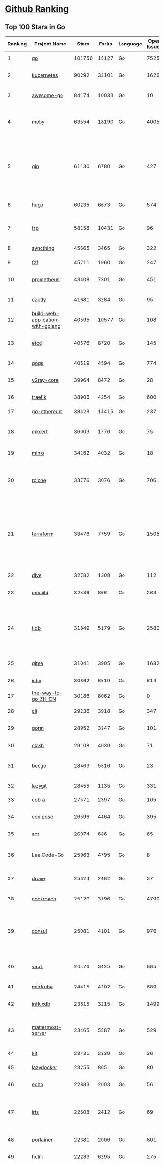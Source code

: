 [Github Ranking](../README.md)
==========

## Top 100 Stars in Go

| Ranking | Project Name | Stars | Forks | Language | Open Issues | Description | Last Commit |
| ------- | ------------ | ----- | ----- | -------- | ----------- | ----------- | ----------- |
| 1 | [go](https://github.com/golang/go) | 101756 | 15127 | Go | 7525 | The Go programming language | 2022-07-18T22:37:20Z |
| 2 | [kubernetes](https://github.com/kubernetes/kubernetes) | 90292 | 33101 | Go | 1626 | Production-Grade Container Scheduling and Management | 2022-07-19T02:52:24Z |
| 3 | [awesome-go](https://github.com/avelino/awesome-go) | 84174 | 10033 | Go | 10 | A curated list of awesome Go frameworks, libraries and software | 2022-07-17T16:26:49Z |
| 4 | [moby](https://github.com/moby/moby) | 63554 | 18190 | Go | 4005 | Moby Project - a collaborative project for the container ecosystem to assemble container-based systems | 2022-07-18T22:51:39Z |
| 5 | [gin](https://github.com/gin-gonic/gin) | 61130 | 6780 | Go | 427 | Gin is a HTTP web framework written in Go (Golang). It features a Martini-like API with much better performance -- up to 40 times faster. If you need smashing performance, get yourself some Gin. | 2022-07-18T22:25:51Z |
| 6 | [hugo](https://github.com/gohugoio/hugo) | 60235 | 6673 | Go | 574 | The world’s fastest framework for building websites. | 2022-07-18T08:04:34Z |
| 7 | [frp](https://github.com/fatedier/frp) | 58158 | 10431 | Go | 96 | A fast reverse proxy to help you expose a local server behind a NAT or firewall to the internet. | 2022-07-18T09:01:52Z |
| 8 | [syncthing](https://github.com/syncthing/syncthing) | 45665 | 3465 | Go | 322 | Open Source Continuous File Synchronization | 2022-07-18T04:05:00Z |
| 9 | [fzf](https://github.com/junegunn/fzf) | 45711 | 1960 | Go | 247 | :cherry_blossom: A command-line fuzzy finder | 2022-07-18T13:26:58Z |
| 10 | [prometheus](https://github.com/prometheus/prometheus) | 43408 | 7301 | Go | 451 | The Prometheus monitoring system and time series database. | 2022-07-18T17:32:18Z |
| 11 | [caddy](https://github.com/caddyserver/caddy) | 41681 | 3284 | Go | 95 | Fast, multi-platform web server with automatic HTTPS | 2022-07-17T06:09:44Z |
| 12 | [build-web-application-with-golang](https://github.com/astaxie/build-web-application-with-golang) | 40595 | 10577 | Go | 108 | A golang ebook intro how to build a web with golang | 2022-07-11T02:32:29Z |
| 13 | [etcd](https://github.com/etcd-io/etcd) | 40576 | 8720 | Go | 145 | Distributed reliable key-value store for the most critical data of a distributed system | 2022-07-18T14:47:48Z |
| 14 | [gogs](https://github.com/gogs/gogs) | 40519 | 4594 | Go | 774 | Gogs is a painless self-hosted Git service | 2022-07-17T07:17:50Z |
| 15 | [v2ray-core](https://github.com/v2ray/v2ray-core) | 39964 | 8472 | Go | 28 | A platform for building proxies to bypass network restrictions. | 2022-07-18T03:03:41Z |
| 16 | [traefik](https://github.com/traefik/traefik) | 38906 | 4254 | Go | 600 | The Cloud Native Application Proxy | 2022-07-18T14:57:56Z |
| 17 | [go-ethereum](https://github.com/ethereum/go-ethereum) | 38428 | 14415 | Go | 237 | Official Go implementation of the Ethereum protocol | 2022-07-19T02:02:40Z |
| 18 | [mkcert](https://github.com/FiloSottile/mkcert) | 36003 | 1776 | Go | 75 | A simple zero-config tool to make locally trusted development certificates with any names you'd like. | 2022-06-22T00:33:41Z |
| 19 | [minio](https://github.com/minio/minio) | 34162 | 4032 | Go | 18 | Multi-Cloud :cloud: Object Storage  | 2022-07-19T01:54:27Z |
| 20 | [rclone](https://github.com/rclone/rclone) | 33776 | 3076 | Go | 706 | "rsync for cloud storage" - Google Drive, S3, Dropbox, Backblaze B2, One Drive, Swift, Hubic, Wasabi, Google Cloud Storage, Yandex Files | 2022-07-18T22:39:18Z |
| 21 | [terraform](https://github.com/hashicorp/terraform) | 33476 | 7759 | Go | 1505 | Terraform enables you to safely and predictably create, change, and improve infrastructure. It is an open source tool that codifies APIs into declarative configuration files that can be shared amongst team members, treated as code, edited, reviewed, and versioned. | 2022-07-18T23:04:43Z |
| 22 | [dive](https://github.com/wagoodman/dive) | 32782 | 1308 | Go | 112 | A tool for exploring each layer in a docker image | 2022-07-15T08:02:39Z |
| 23 | [esbuild](https://github.com/evanw/esbuild) | 32486 | 866 | Go | 263 | An extremely fast JavaScript and CSS bundler and minifier | 2022-07-18T21:19:25Z |
| 24 | [tidb](https://github.com/pingcap/tidb) | 31849 | 5179 | Go | 2580 | TiDB is an open-source, cloud-native, distributed, MySQL-Compatible database for elastic scale and real-time analytics. Try free: https://tidbcloud.com/free-trial | 2022-07-19T02:56:00Z |
| 25 | [gitea](https://github.com/go-gitea/gitea) | 31041 | 3905 | Go | 1682 | Git with a cup of tea, painless self-hosted git service | 2022-07-19T01:46:14Z |
| 26 | [istio](https://github.com/istio/istio) | 30862 | 6519 | Go | 614 | Connect, secure, control, and observe services. | 2022-07-19T02:12:19Z |
| 27 | [the-way-to-go_ZH_CN](https://github.com/unknwon/the-way-to-go_ZH_CN) | 30186 | 8062 | Go | 0 | 《The Way to Go》中文译本，中文正式名《Go 入门指南》 | 2022-06-25T10:18:10Z |
| 28 | [cli](https://github.com/cli/cli) | 29236 | 3918 | Go | 347 | GitHub’s official command line tool | 2022-07-18T13:06:40Z |
| 29 | [gorm](https://github.com/go-gorm/gorm) | 28952 | 3247 | Go | 101 | The fantastic ORM library for Golang, aims to be developer friendly | 2022-07-18T12:47:00Z |
| 30 | [clash](https://github.com/Dreamacro/clash) | 29108 | 4039 | Go | 71 | A rule-based tunnel in Go. | 2022-07-18T09:00:15Z |
| 31 | [beego](https://github.com/beego/beego) | 28463 | 5516 | Go | 23 | beego is an open-source, high-performance web framework for the Go programming language. | 2022-07-18T10:13:55Z |
| 32 | [lazygit](https://github.com/jesseduffield/lazygit) | 28455 | 1135 | Go | 331 | simple terminal UI for git commands | 2022-07-18T23:36:45Z |
| 33 | [cobra](https://github.com/spf13/cobra) | 27571 | 2397 | Go | 105 | A Commander for modern Go CLI interactions | 2022-07-16T10:22:21Z |
| 34 | [compose](https://github.com/docker/compose) | 26596 | 4464 | Go | 395 | Define and run multi-container applications with Docker | 2022-07-16T09:38:40Z |
| 35 | [act](https://github.com/nektos/act) | 26074 | 686 | Go | 65 | Run your GitHub Actions locally 🚀 | 2022-07-18T02:13:21Z |
| 36 | [LeetCode-Go](https://github.com/halfrost/LeetCode-Go) | 25963 | 4795 | Go | 8 | ✅ Solutions to LeetCode by Go, 100% test coverage, runtime beats 100% / LeetCode 题解 | 2022-07-06T07:14:50Z |
| 37 | [drone](https://github.com/harness/drone) | 25324 | 2482 | Go | 37 | Drone is a Container-Native, Continuous Delivery Platform | 2022-07-14T09:42:01Z |
| 38 | [cockroach](https://github.com/cockroachdb/cockroach) | 25120 | 3196 | Go | 4799 | CockroachDB - the open source, cloud-native distributed SQL database. | 2022-07-19T02:03:54Z |
| 39 | [consul](https://github.com/hashicorp/consul) | 25081 | 4101 | Go | 976 | Consul is a distributed, highly available, and data center aware solution to connect and configure applications across dynamic, distributed infrastructure. | 2022-07-19T02:19:30Z |
| 40 | [vault](https://github.com/hashicorp/vault) | 24476 | 3425 | Go | 885 | A tool for secrets management, encryption as a service, and privileged access management | 2022-07-19T02:14:09Z |
| 41 | [minikube](https://github.com/kubernetes/minikube) | 24415 | 4202 | Go | 689 | Run Kubernetes locally | 2022-07-19T02:49:29Z |
| 42 | [influxdb](https://github.com/influxdata/influxdb) | 23815 | 3215 | Go | 1499 | Scalable datastore for metrics, events, and real-time analytics | 2022-07-19T01:19:59Z |
| 43 | [mattermost-server](https://github.com/mattermost/mattermost-server) | 23465 | 5587 | Go | 529 | Mattermost is an open source platform for secure collaboration across the entire software development lifecycle. | 2022-07-18T16:37:00Z |
| 44 | [kit](https://github.com/go-kit/kit) | 23431 | 2339 | Go | 36 | A standard library for microservices. | 2022-07-11T18:10:31Z |
| 45 | [lazydocker](https://github.com/jesseduffield/lazydocker) | 23255 | 865 | Go | 80 | The lazier way to manage everything docker | 2022-07-13T13:06:39Z |
| 46 | [echo](https://github.com/labstack/echo) | 22883 | 2003 | Go | 56 | High performance, minimalist Go web framework | 2022-07-17T20:53:24Z |
| 47 | [iris](https://github.com/kataras/iris) | 22608 | 2412 | Go | 69 | The fastest HTTP/2 Go Web Framework. Unbeatable cost-performance ratio :leaves: :rocket: \| 谢谢 \| | 2022-07-18T16:41:54Z |
| 48 | [portainer](https://github.com/portainer/portainer) | 22381 | 2006 | Go | 801 | Making Docker and Kubernetes management easy. | 2022-07-19T00:08:57Z |
| 49 | [helm](https://github.com/helm/helm) | 22233 | 6295 | Go | 275 | The Kubernetes Package Manager | 2022-07-18T21:03:20Z |
| 50 | [nps](https://github.com/ehang-io/nps) | 22119 | 4057 | Go | 329 | 一款轻量级、高性能、功能强大的内网穿透代理服务器。支持tcp、udp、socks5、http等几乎所有流量转发，可用来访问内网网站、本地支付接口调试、ssh访问、远程桌面，内网dns解析、内网socks5代理等等……，并带有功能强大的web管理端。a lightweight, high-performance, powerful intranet penetration proxy server, with a powerful web management terminal. | 2022-05-26T07:41:46Z |
| 51 | [nvm-windows](https://github.com/coreybutler/nvm-windows) | 22163 | 2322 | Go | 68 | A node.js version management utility for Windows. Ironically written in Go. | 2022-07-04T01:01:15Z |
| 52 | [ngrok](https://github.com/inconshreveable/ngrok) | 21920 | 4052 | Go | 257 | Introspected tunnels to localhost | 2022-05-17T08:00:28Z |
| 53 | [hub](https://github.com/github/hub) | 21911 | 2325 | Go | 227 | A command-line tool that makes git easier to use with GitHub. | 2022-07-10T13:53:02Z |
| 54 | [faas](https://github.com/openfaas/faas) | 21810 | 1777 | Go | 23 | OpenFaaS - Serverless Functions Made Simple | 2022-07-13T13:32:53Z |
| 55 | [nsq](https://github.com/nsqio/nsq) | 21599 | 2734 | Go | 53 | A realtime distributed messaging platform | 2022-07-16T17:03:21Z |
| 56 | [photoprism](https://github.com/photoprism/photoprism) | 21413 | 1185 | Go | 293 | AI-Powered Photos App for the Decentralized Web 🌈💎✨ | 2022-07-18T23:18:13Z |
| 57 | [fiber](https://github.com/gofiber/fiber) | 21001 | 1076 | Go | 32 | ⚡️ Express inspired web framework written in Go | 2022-07-18T19:33:46Z |
| 58 | [logrus](https://github.com/sirupsen/logrus) | 20899 | 2148 | Go | 5 | Structured, pluggable logging for Go. | 2022-06-16T07:52:31Z |
| 59 | [docker_practice](https://github.com/yeasy/docker_practice) | 20818 | 5336 | Go | 2 | Learn and understand Docker&Container technologies, with real DevOps practice! | 2022-07-01T12:13:08Z |
| 60 | [k3s](https://github.com/k3s-io/k3s) | 20493 | 1806 | Go | 347 | Lightweight Kubernetes | 2022-07-19T00:15:58Z |

